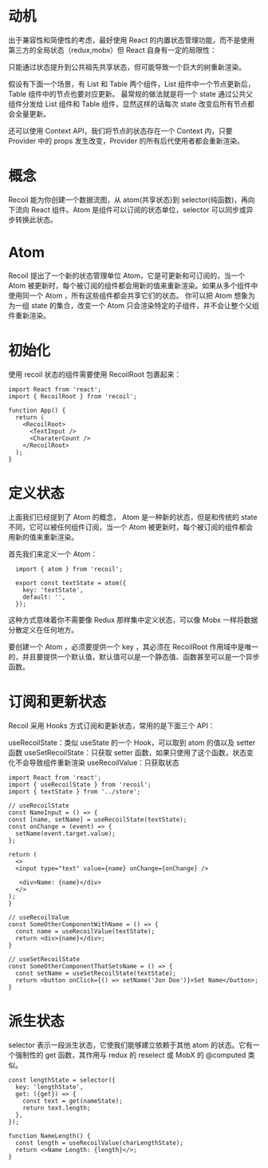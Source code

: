 # 动机

出于兼容性和简便性的考虑，最好使用 React 的内置状态管理功能，而不是使用第三方的全局状态（redux,mobx）但 React 自身有一定的局限性：

只能通过状态提升到公共祖先共享状态，但可能导致一个巨大的树重新渲染。

假设有下面一个场景，有 List 和 Table 两个组件，List 组件中一个节点更新后，Table 组件中的节点也要对应更新。
最常规的做法就是将一个 state 通过公共父组件分发给 List 组件和 Table 组件，显然这样的话每次 state 改变后所有节点都会全量更新。

还可以使用 Context API，我们将节点的状态存在一个 Context 内，只要 Provider 中的 props 发生改变，Provider 的所有后代使用者都会重新渲染。

# 概念

Recoil 能为你创建一个数据流图，从 atom(共享状态)到 selector(纯函数)，再向下流向 React 组件。Atom 是组件可以订阅的状态单位，selector 可以同步或异步转换此状态。

# Atom

Recoil 提出了一个新的状态管理单位 Atom，它是可更新和可订阅的，当一个 Atom 被更新时，每个被订阅的组件都会用新的值来重新渲染。如果从多个组件中使用同一个 Atom ，所有这些组件都会共享它们的状态。
你可以把 Atom 想象为为一组 state 的集合，改变一个 Atom 只会渲染特定的子组件，并不会让整个父组件重新渲染。

# 初始化

使用 recoil 状态的组件需要使用 RecoilRoot 包裹起来：

```
import React from 'react';
import { RecoilRoot } from 'recoil';

function App() {
  return (
    <RecoilRoot>
      <TextInput />
      <CharaterCount />
    </RecoilRoot>
  );
}

```

# 定义状态

上面我们已经提到了 Atom 的概念， Atom 是一种新的状态，但是和传统的 state 不同，它可以被任何组件订阅，当一个 Atom 被更新时，每个被订阅的组件都会用新的值来重新渲染。

首先我们来定义一个 Atom：

```
  import { atom } from 'recoil';

  export const textState = atom({
    key: 'textState',
    default: '',
  });
```

这种方式意味着你不需要像 Redux 那样集中定义状态，可以像 Mobx 一样将数据分散定义在任何地方。

要创建一个 Atom ，必须要提供一个 key ，其必须在 RecoilRoot 作用域中是唯一的，并且要提供一个默认值，默认值可以是一个静态值、函数甚至可以是一个异步函数。

# 订阅和更新状态

Recoil 采用 Hooks 方式订阅和更新状态，常用的是下面三个 API：

useRecoilState：类似 useState 的一个 Hook，可以取到 atom 的值以及 setter 函数
useSetRecoilState：只获取 setter 函数，如果只使用了这个函数，状态变化不会导致组件重新渲染
useRecoilValue：只获取状态

```
import React from 'react';
import { useRecoilState } from 'recoil';
import { textState } from '../store';

// useRecoilState
const NameInput = () => {
const [name, setName] = useRecoilState(textState);
const onChange = (event) => {
  setName(event.target.value);
};

return (
  <>
  <input type="text" value={name} onChange={onChange} />

   <div>Name: {name}</div>
  </>
);
}

// useRecoilValue
const SomeOtherComponentWithName = () => {
  const name = useRecoilValue(textState);
  return <div>{name}</div>;
}

// useSetRecoilState
const SomeOtherComponentThatSetsName = () => {
  const setName = useSetRecoilState(textState);
  return <button onClick={() => setName('Jon Doe')}>Set Name</button>;
}

```

# 派生状态

selector 表示一段派生状态，它使我们能够建立依赖于其他 atom 的状态。它有一个强制性的 get 函数，其作用与 redux 的 reselect 或 MobX 的 @computed 类似。

```
const lengthState = selector({
  key: 'lengthState',
  get: ({get}) => {
    const text = get(nameState);
    return text.length;
  },
});

function NameLength() {
  const length = useRecoilValue(charLengthState);
  return <>Name Length: {length}</>;
}

```
